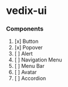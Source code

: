 # vedix-ui

### Components

1. [x] Button
2. [x] Popover
3. [ ] Alert
4. [ ] Navigation Menu
5. [ ] Menu Bar
6. [ ] Avatar
7. [ ] Accordion
